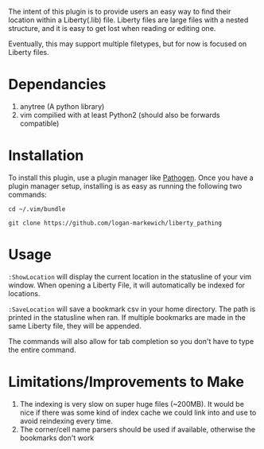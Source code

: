 The intent of this plugin is to provide users an easy way to find their location within a Liberty(.lib) file. Liberty files are
large files with a nested structure, and it is easy to get lost when reading or editing one.

Eventually, this may support multiple filetypes, but for now is focused on Liberty files.

# Dependancies
1. anytree (A python library)
2. vim compilied with at least Python2 (should also be forwards compatible)

# Installation
To install this plugin, use a plugin manager like [Pathogen](https://github.com/tpope/vim-pathogen).
Once you have a plugin manager setup, installing is as easy as running the following two commands:

`cd ~/.vim/bundle`

`git clone https://github.com/logan-markewich/liberty_pathing`

# Usage
`:ShowLocation` will display the current location in the statusline of your vim window. When opening a Liberty File, it will automatically be indexed for locations.

`:SaveLocation` will save a bookmark csv in your home directory. The path is printed in the statusline when ran. If multiple bookmarks are made in the same Liberty file, they will be appended.

The commands will also allow for tab completion so you don't have to type the entire command.

# Limitations/Improvements to Make
1. The indexing is very slow on super huge files (~200MB). It would be nice if there was some kind of index cache we could link into and use to avoid reindexing
every time.
2. The corner/cell name parsers should be used if available, otherwise the bookmarks don't work

